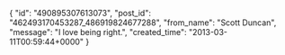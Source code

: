  {
   "id": "490895307613073",
   "post_id": "462493170453287_486919824677288",
   "from_name": "Scott Duncan",
   "message": "I love being right.",
   "created_time": "2013-03-11T00:59:44+0000"
 }
